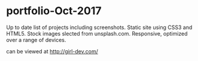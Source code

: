 # portfolio-Oct-2017
Up to date list of projects including screenshots.
Static site using CSS3 and HTML5.
Stock images slected from unsplash.com.
Responsive, optimized over a range of devices.

can be viewed at http://girl-dev.com/
